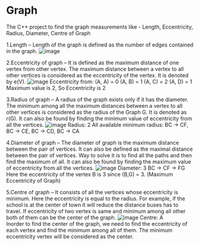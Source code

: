 # Graph

The C++ project to find the graph measurements like - Length, Eccentricity, Radius, Diameter, Centre of Graph

1.Length – Length of the graph is defined as the number of edges contained in the graph.
![image](https://github.com/vikasreddy1406/Graph/assets/96761217/d33b7ca8-69cc-4daa-a632-150077529f5b)

2.Eccentricity of graph – It is defined as the maximum distance of one vertex from other vertex. The maximum distance between a vertex to all other vertices is considered as the eccentricity of the vertex. It is denoted by e(V).
![image](https://github.com/vikasreddy1406/Graph/assets/96761217/d290a8b1-a1ab-452d-a573-4cb777afd97f)
     Eccentricity from:
    (A, A) = 0
    (A, B) = 1
    (A, C) = 2
    (A, D) = 1
        Maximum value  is 2, So Eccentricity is 2

3.Radius of graph – A radius of the graph exists only if it has the diameter. The minimum among all the maximum distances between a vertex to all other vertices is considered as the radius of the Graph G. It is denoted as r(G). It can also be found by finding the minimum value of eccentricity from all the vertices.
![image](https://github.com/vikasreddy1406/Graph/assets/96761217/3c342215-1d23-480a-b223-c20396e9b561)
  Radius: 2
     All available minimum radius: 
     BC → CF,
     BC → CE,
     BC → CD,
     BC → CA

4.Diameter of graph – The diameter of graph is the maximum distance between the pair of vertices. It can also be defined as the maximal distance between the pair of vertices. Way to solve it is to find all the paths and then find the maximum of all. It can also be found by finding the maximum value of eccentricity from all the vertices.
![image](https://github.com/vikasreddy1406/Graph/assets/96761217/138eecbb-a27b-4556-911f-5a2b9a03aabd)
  Diameter: 3
  BC → CF → FG  
 Here the eccentricity of the vertex B is 3 since (B,G) = 3. (Maximum Eccentricity of Graph)

5.Centre of graph – It consists of all the vertices whose eccentricity is minimum. Here the eccentricity is equal to the radius. For example, if the school is at the center of town it will reduce the distance buses has to travel. If eccentricity of two vertex is same and minimum among all other both of them can be the center of the graph.
![image](https://github.com/vikasreddy1406/Graph/assets/96761217/81c782f2-971e-471b-bee2-fdf7e73436ca)
  Centre: A  
  Inorder to find the center of the graph, we need to find the eccentricity of each vertex and
  find the minimum among all of them. The minimum eccentricity vertex will be considered as the center.

  

